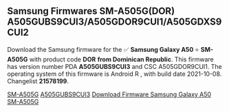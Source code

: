 <h2>Samsung Firmwares SM-A505G(DOR) A505GUBS9CUI3/A505GDOR9CUI1/A505GDXS9CUI2</h2>
Download the Samsung firmware for the ✅ <strong>Samsung Galaxy A50 </strong> ⭐ <strong>SM-A505G</strong> with product code <strong>DOR</strong> <strong> from Dominican Republic</strong>. This firmware has version number PDA <strong>A505GUBS9CUI3</strong> and CSC A505GDOR9CUI1. The operating system of this firmware is Android R , with build date 2021-10-08. Changelist <strong>21578199</strong>.


[SM-A505G](https://samfirm.shop/samsung/model/SM-A505G)
[A505GUBS9CUI3](https://samfirm.shop/samsung/pda/A505GUBS9CUI3)
[Download Firmware Samsung Galaxy A50 SM-A505G](https://samfirm.shop/samsung/firmware/463522)
